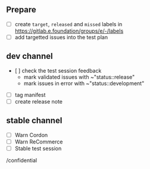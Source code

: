 <!-- If needed, you can edit the template at https://gitlab.e.foundation/e/os/releases/-/edit/master/.gitlab/issue_templates/releases.md -->

## Prepare

- [ ] create `target`, `released` and `missed` labels in https://gitlab.e.foundation/groups/e/-/labels
- [ ] add targetted issues into the test plan

## dev channel

- [ ] check the test session feedback
    - mark validated issues with ~"status::release"
    - mark issues in error with ~"status::development"
- [ ] tag manifest
- [ ] create release note

## stable channel

- [ ] Warn Cordon
- [ ] Warn ReCommerce
- [ ] Stable test session

/confidential
